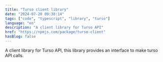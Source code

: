 ```yaml
---
title: "Turso client library"
date: "2024-07-20 09:38:14"
tags: ["code", "typescript", "library", "turso"]
language: "en"
description: "A client library for Turso API"
href: "https://npmjs.com/package/turso-client"
hasBlog: false
---
```


A client library for Turso API, this library provides an interface to make turso API calls.
